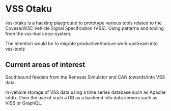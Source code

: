 # VSS Otaku

vss-otaku is a hacking playground to prototype various tools related to the Covesa/W3C Vehicle Signal Specification (VSS). Using patterns and tooling from the vss-tools eco-system.

The intention would be to migrate productive/mature work upstream into vss-tools

## Current areas of interest

Southbound feeders from the Renesas Simulator and CAN towards/into VSS data.

In-vehicle storage of VSS data using a time series database such as Apache iotdb. Then the use of such a DB as a backend into data servers such as VISS or GraphQL.